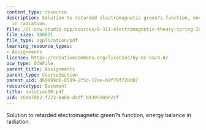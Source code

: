 ```yaml
---
content_type: resource
description: Solution to retarded electromagnetic green?s function, energy balance
  in radiation.
file: /ol-ocw-studio-app/courses/8-311-electromagnetic-theory-spring-2004/c6da78b2f2230a84dadfbd395949e2cf_solution10.pdf
file_size: 168621
file_type: application/pdf
learning_resource_types:
- Assignments
license: https://creativecommons.org/licenses/by-nc-sa/4.0/
ocw_type: OCWFile
parent_title: Assignments
parent_type: CourseSection
parent_uid: d69099d0-8599-2f5d-17ae-b9f79f728d07
resourcetype: Document
title: solution10.pdf
uid: c6da78b2-f223-0a84-dadf-bd395949e2cf
---
```

Solution to retarded electromagnetic green?s function, energy balance in radiation.